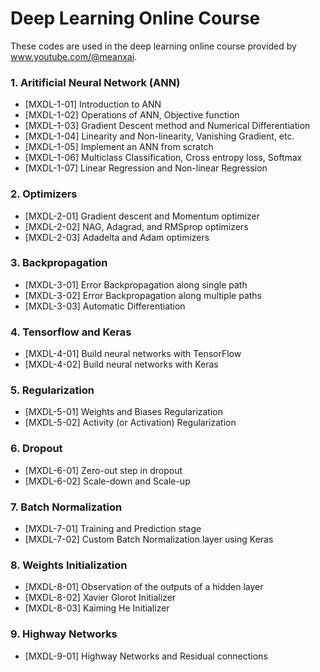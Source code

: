 # Deep Learning Online Course
These codes are used in the deep learning online course provided by www.youtube.com/@meanxai.

### 1. Aritificial Neural Network (ANN)
* [MXDL-1-01] Introduction to ANN
* [MXDL-1-02] Operations of ANN, Objective function
* [MXDL-1-03] Gradient Descent method and Numerical Differentiation
* [MXDL-1-04] Linearity and Non-linearity, Vanishing Gradient, etc.
* [MXDL-1-05] Implement an ANN from scratch
* [MXDL-1-06] Multiclass Classification, Cross entropy loss, Softmax
* [MXDL-1-07] Linear Regression and Non-linear Regression

### 2. Optimizers
* [MXDL-2-01] Gradient descent and Momentum optimizer
* [MXDL-2-02] NAG, Adagrad, and RMSprop optimizers
* [MXDL-2-03] Adadelta and Adam optimizers

### 3. Backpropagation
* [MXDL-3-01] Error Backpropagation along single path
* [MXDL-3-02] Error Backpropagation along multiple paths
* [MXDL-3-03] Automatic Differentiation

### 4. Tensorflow and Keras
* [MXDL-4-01] Build neural networks with TensorFlow
* [MXDL-4-02] Build neural networks with Keras

### 5. Regularization
* [MXDL-5-01] Weights and Biases Regularization
* [MXDL-5-02] Activity (or Activation) Regularization

### 6. Dropout
* [MXDL-6-01] Zero-out step in dropout
* [MXDL-6-02] Scale-down and Scale-up

### 7. Batch Normalization
* [MXDL-7-01] Training and Prediction stage
* [MXDL-7-02] Custom Batch Normalization layer using Keras

### 8. Weights Initialization
* [MXDL-8-01] Observation of the outputs of a hidden layer
* [MXDL-8-02] Xavier Glorot Initializer
* [MXDL-8-03] Kaiming He Initializer

### 9. Highway Networks
* [MXDL-9-01] Highway Networks and Residual connections

